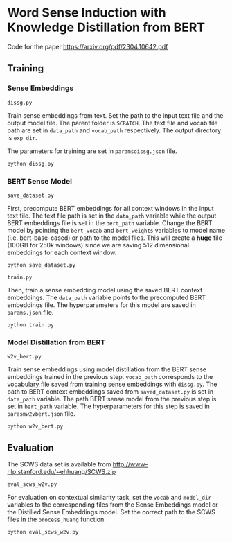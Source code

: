 # Word Sense Induction with Knowledge Distillation from BERT

Code for the paper
https://arxiv.org/pdf/2304.10642.pdf


## Training

### Sense Embeddings

`dissg.py`

Train sense embeddings from text. Set the path to the input text file and the output model file. The parent folder is `SCRATCH`. The text file and vocab file path are set in `data_path` and `vocab_path` respectively. The output directory is `exp_dir`.  

The parameters for training are set in `paramsdissg.json` file.

```
python dissg.py
```

### BERT Sense Model

`save_dataset.py`

First, precompute BERT embeddings for all context windows in the input text file. The text file path is set in the `data_path` variable while the output BERT embeddings file is set in the `bert_path` variable. Change the BERT model by pointing the `bert_vocab` and `bert_weights` variables to model name (i.e. bert-base-cased) or path to the model files. This will create a **huge** file (100GB for 250k windows) since we are saving 512 dimensional embeddings for each context window. 

```
python save_dataset.py
```

`train.py`

Then, train a sense embedding model using the saved BERT context embeddings. The `data_path` variable points to the precomputed BERT embeddings file. The hyperparameters for this model are saved in `params.json` file.

```
python train.py
```

### Model Distillation from BERT

`w2v_bert.py`

Train sense embeddings using model distillation from the BERT sense embeddings trained in the previous step. `vocab_path` corresponds to the vocabulary file saved from training sense embeddings with `dissg.py`. The path to BERT context embeddings saved from `saved_dataset.py` is set in `data_path` variable. The path BERT sense model from the previous step is set in `bert_path` variable. The hyperparameters for this step is saved in `parasmw2vbert.json` file. 

```
python w2v_bert.py
```


## Evaluation

The SCWS data set is available from http://www-nlp.stanford.edu/~ehhuang/SCWS.zip

`eval_scws_w2v.py`

For evaluation on contextual similarity task, set the `vocab` and `model_dir` variables to the corresponding files from the Sense Embeddings model or the Distilled Sense Embeddings model. Set the correct path to the SCWS files in the `process_huang` function.

```
python eval_scws_w2v.py
```